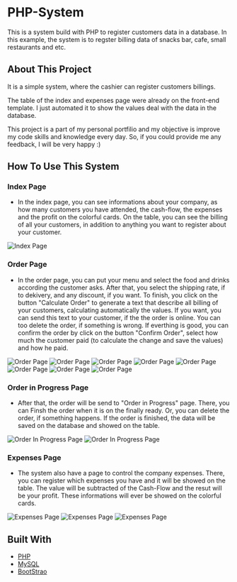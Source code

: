 # PHP-System
This is a system build with PHP to register customers data in a database. In this example, the system is to regster billing data of snacks bar, cafe, small restaurants and etc.

## About This Project
It is a simple system, where the cashier can register customers billings.

The table of the index and expenses page were already on the front-end template. I just automated it to show the values deal with the data in the database.

This project is a part of my personal portfilio and my objective is improve my code skills and knowledge every day. So, if you could provide me any feedback, I will be very happy :)

## How To Use This System

### Index Page 
- In the index page, you can see informations about your company, as how many customers you have attended, the cash-flow, the expenses and the profit on the colorful cards. On the table, you can see the billing of all your customers, in addition to anything you want to register about your customer.

![Index Page](https://github.com/HenriqueHendel/PHP-System/blob/master/img/Index_page.png)

### Order Page
- In the order page, you can put your menu and select the food and drinks according the customer asks. After that, you select the shipping rate, if to dekivery, and any discount, if you want. To finish, you click on the button "Calculate Order" to generate a text that describe all billing of your customers, calculating automatically the values. If you want, you can send this text to your customer, if the the order is online. You can too delete the order, if something is wrong. If everthing is good, you can confirm the order by click on the button "Confirm Order", select how much the customer paid (to calculate the change and save the values) and how he paid. 

![Order Page](https://github.com/HenriqueHendel/PHP-System/blob/master/img/order_page_1.png)
![Order Page](https://github.com/HenriqueHendel/PHP-System/blob/master/img/order_page_2.png)
![Order Page](https://github.com/HenriqueHendel/PHP-System/blob/master/img/order_page_3.png)
![Order Page](https://github.com/HenriqueHendel/PHP-System/blob/master/img/order_page_4.png)
![Order Page](https://github.com/HenriqueHendel/PHP-System/blob/master/img/order_page_5.png)
![Order Page](https://github.com/HenriqueHendel/PHP-System/blob/master/img/order_page_6.png)
![Order Page](https://github.com/HenriqueHendel/PHP-System/blob/master/img/order_page_7.png)
![Order Page](https://github.com/HenriqueHendel/PHP-System/blob/master/img/order_page_8.png)

### Order in Progress Page 
- After that, the order will be send to "Order in Progress" page. There, you can Finsh the order when it is on the finally ready. Or, you can delete the order, if something happens. If the order is finished, the data will be saved on the database and showed on the table.

![Order In Progress Page](https://github.com/HenriqueHendel/PHP-System/blob/master/img/order_progress.png)
![Order In Progress Page](https://github.com/HenriqueHendel/PHP-System/blob/master/img/index_page_order.png)

### Expenses Page
- The system also have a page to control the company expenses. There, you can register which expenses you have and it will be showed on the table. The value will be subtracted of the Cash-Flow and the resut will be your profit. These informations will ever be showed on the colorful cards.

![Expenses Page](https://github.com/HenriqueHendel/PHP-System/blob/master/img/expenses_page.png)
![Expenses Page](https://github.com/HenriqueHendel/PHP-System/blob/master/img/expenses_page_1.png)
![Expenses Page](https://github.com/HenriqueHendel/PHP-System/blob/master/img/index_pages_expenses.png)

## Built With

- [PHP](https://www.php.net/)
- [MySQL](https://www.mysql.com/)
- [BootStrao](https://getbootstrap.com/)
